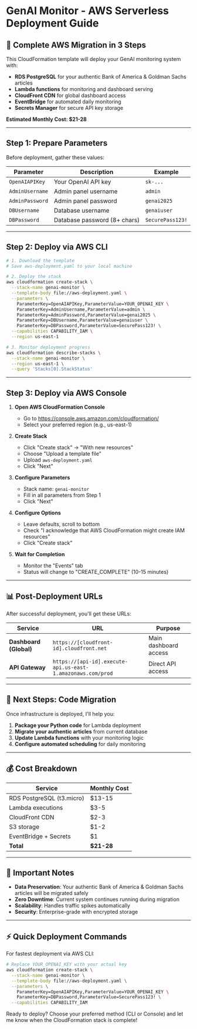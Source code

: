# GenAI Monitor - AWS Serverless Deployment Guide

## 🚀 Complete AWS Migration in 3 Steps

This CloudFormation template will deploy your GenAI monitoring system with:
- **RDS PostgreSQL** for your authentic Bank of America & Goldman Sachs articles  
- **Lambda functions** for monitoring and dashboard serving
- **CloudFront CDN** for global dashboard access
- **EventBridge** for automated daily monitoring
- **Secrets Manager** for secure API key storage

**Estimated Monthly Cost: $21-28**

---

## Step 1: Prepare Parameters

Before deployment, gather these values:

| Parameter | Description | Example |
|-----------|-------------|---------|
| `OpenAIAPIKey` | Your OpenAI API key | `sk-...` |
| `AdminUsername` | Admin panel username | `admin` |
| `AdminPassword` | Admin panel password | `genai2025` |
| `DBUsername` | Database username | `genaiuser` |
| `DBPassword` | Database password (8+ chars) | `SecurePass123!` |

---

## Step 2: Deploy via AWS CLI

```bash
# 1. Download the template
# Save aws-deployment.yaml to your local machine

# 2. Deploy the stack
aws cloudformation create-stack \
  --stack-name genai-monitor \
  --template-body file://aws-deployment.yaml \
  --parameters \
    ParameterKey=OpenAIAPIKey,ParameterValue=YOUR_OPENAI_KEY \
    ParameterKey=AdminUsername,ParameterValue=admin \
    ParameterKey=AdminPassword,ParameterValue=genai2025 \
    ParameterKey=DBUsername,ParameterValue=genaiuser \
    ParameterKey=DBPassword,ParameterValue=SecurePass123! \
  --capabilities CAPABILITY_IAM \
  --region us-east-1

# 3. Monitor deployment progress
aws cloudformation describe-stacks \
  --stack-name genai-monitor \
  --region us-east-1 \
  --query 'Stacks[0].StackStatus'
```

---

## Step 3: Deploy via AWS Console

1. **Open AWS CloudFormation Console**
   - Go to https://console.aws.amazon.com/cloudformation/
   - Select your preferred region (e.g., us-east-1)

2. **Create Stack**
   - Click "Create stack" → "With new resources"
   - Choose "Upload a template file"
   - Upload `aws-deployment.yaml`
   - Click "Next"

3. **Configure Parameters**
   - Stack name: `genai-monitor`
   - Fill in all parameters from Step 1
   - Click "Next"

4. **Configure Options**
   - Leave defaults, scroll to bottom
   - Check "I acknowledge that AWS CloudFormation might create IAM resources"
   - Click "Create stack"

5. **Wait for Completion**
   - Monitor the "Events" tab
   - Status will change to "CREATE_COMPLETE" (10-15 minutes)

---

## 📊 Post-Deployment URLs

After successful deployment, you'll get these URLs:

| Service | URL | Purpose |
|---------|-----|---------|
| **Dashboard (Global)** | `https://[cloudfront-id].cloudfront.net` | Main dashboard access |
| **API Gateway** | `https://[api-id].execute-api.us-east-1.amazonaws.com/prod` | Direct API access |

---

## 🔧 Next Steps: Code Migration

Once infrastructure is deployed, I'll help you:

1. **Package your Python code** for Lambda deployment
2. **Migrate your authentic articles** from current database
3. **Update Lambda functions** with your monitoring logic
4. **Configure automated scheduling** for daily monitoring

---

## 💰 Cost Breakdown

| Service | Monthly Cost |
|---------|--------------|
| RDS PostgreSQL (t3.micro) | $13-15 |
| Lambda executions | $3-5 |
| CloudFront CDN | $2-3 |
| S3 storage | $1-2 |
| EventBridge + Secrets | $1 |
| **Total** | **$21-28** |

---

## 🚨 Important Notes

- **Data Preservation**: Your authentic Bank of America & Goldman Sachs articles will be migrated safely
- **Zero Downtime**: Current system continues running during migration
- **Scalability**: Handles traffic spikes automatically
- **Security**: Enterprise-grade with encrypted storage

---

## ⚡ Quick Deployment Commands

For fastest deployment via AWS CLI:

```bash
# Replace YOUR_OPENAI_KEY with your actual key
aws cloudformation create-stack \
  --stack-name genai-monitor \
  --template-body file://aws-deployment.yaml \
  --parameters \
    ParameterKey=OpenAIAPIKey,ParameterValue=YOUR_OPENAI_KEY \
    ParameterKey=DBPassword,ParameterValue=SecurePass123! \
  --capabilities CAPABILITY_IAM
```

Ready to deploy? Choose your preferred method (CLI or Console) and let me know when the CloudFormation stack is complete!